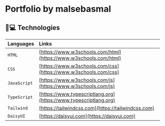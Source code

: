 # Portfolio by malsebasmal

## 🚀💻 Technologies

| Languages                   | Links                                           |
| :------------------------ | :----------------------------------------------- |
| `HTML`             | [https://www.w3schools.com/html](https://www.w3schools.com/html)                            |
| `CSS`             | [https://www.w3schools.com/css](https://www.w3schools.com/css)      |
| `JavaScript`           | [https://www.w3schools.com/js](https://www.w3schools.com/js)          |
| `TypeScript`         | [https://www.typescriptlang.org](https://www.typescriptlang.org)     |
| `Tailwind`       | [https://tailwindcss.com](https://tailwindcss.com) |
| `DaisyUI`       | [https://daisyui.com](https://daisyui.com) |
